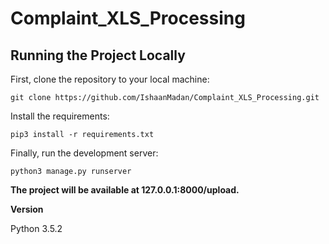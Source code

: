 # Complaint_XLS_Processing

## Running the Project Locally
First, clone the repository to your local machine:


```
git clone https://github.com/IshaanMadan/Complaint_XLS_Processing.git
```


Install the requirements:
```
pip3 install -r requirements.txt
```

Finally, run the development server:
```
python3 manage.py runserver
```

<b>The project will be available at 127.0.0.1:8000/upload.</b>


<b> Version  </b>

Python 3.5.2


